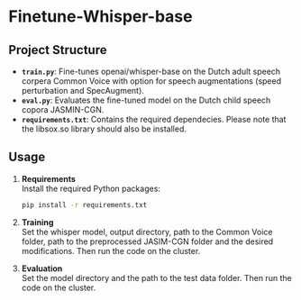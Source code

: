 # Finetune-Whisper-base

## Project Structure
- **`train.py`**: Fine-tunes openai/whisper-base on the Dutch adult speech corpera Common Voice with option for speech augmentations (speed perturbation and SpecAugment).
- **`eval.py`**: Evaluates the fine-tuned model on the Dutch child speech copora JASMIN-CGN.
- **`requirements.txt`**: Contains the required dependecies. Please note that the libsox.so library should also be installed.

## Usage
1. **Requirements**  
   Install the required Python packages:

   ```bash
   pip install -r requirements.txt
3. **Training**  
  Set the whisper model, output directory, path to the Common Voice folder, path to the preprocessed JASIM-CGN folder and the desired modifications. Then run the code on the cluster.
4. **Evaluation**  
   Set the model directory and the path to the test data folder. Then run the code on the cluster.

   
